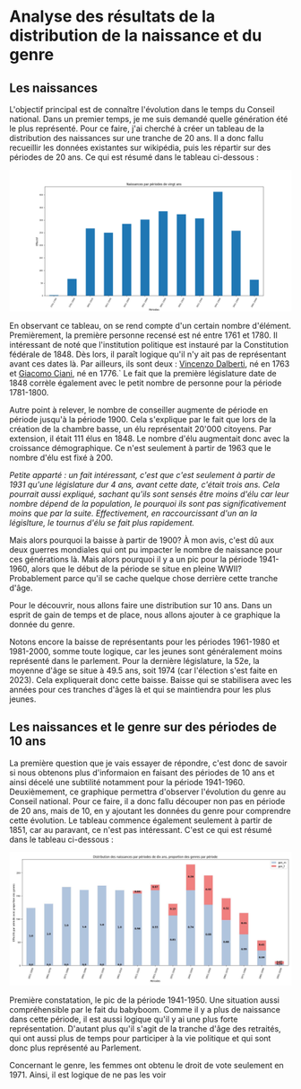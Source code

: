 # Analyse des résultats de la distribution de la naissance et du genre

## Les naissances 

L'objectif principal est de connaître l'évolution dans le temps du Conseil national. Dans un premier temps, je me suis demandé quelle génération été le plus représenté. Pour ce faire, j'ai cherché à créer un tableau de la distribution des naissances sur une tranche de 20 ans. Il a donc fallu recueillir les données existantes sur wikipédia, puis les répartir sur des périodes de 20 ans. Ce qui est résumé dans le tableau ci-dessous :

![image distribution naissance 20 ans](../../notebooks_jupyter/Images/naissance_periode_20ans.png)

En observant ce tableau, on se rend compte d'un certain nombre d'élément. Premièrement, la première personne recensé est né entre 1761 et 1780. Il intéressant de noté que l'institution politique est instauré par la Constitution fédérale de 1848. Dès lors, il paraît logique qu'il n'y ait pas de représentant avant ces dates là. Par ailleurs, ils sont deux : [Vincenzo Dalberti](https://it.wikipedia.org/wiki/Vincenzo_Dalberti), né en 1763 et [Giacomo Ciani](https://de.wikipedia.org/wiki/Giacomo_Ciani), né en 1776.`
Le fait que la première législature date de 1848 corrèle également avec le petit nombre de personne pour la période 1781-1800.

Autre point à relever, le nombre de conseiller augmente de période en période jusqu'à la période 1900. Cela s'explique par le fait que lors de la création de la chambre basse, un élu représentait 20'000 citoyens. Par extension, il était 111 élus en 1848. Le nombre d'élu augmentait donc avec la croissance démographique. Ce n'est seulement à partir de 1963 que le nombre d'élu est fixé à 200.

*Petite apparté : un fait intéressant, c'est que c'est seulement à partir de 1931 qu'une législature dur 4 ans, avant cette date, c'était trois ans. Cela pourrait aussi expliqué, sachant qu'ils sont sensés être moins d'élu car leur nombre dépend de la population, le pourquoi ils sont pas significativement moins que par la suite. Effectivement, en raccourcissant d'un an la législture, le tournus d'élu se fait plus rapidement.*

Mais alors pourquoi la baisse à partir de 1900? À mon avis, c'est dû aux deux guerres mondiales qui ont pu impacter le nombre de naissance pour ces générations là. Mais alors pourquoi il y a un pic pour la période 1941-1960, alors que le début de la période se situe en pleine WWII? Probablement parce qu'il se cache quelque chose derrière cette tranche d'âge.

Pour le découvrir, nous allons faire une distribution sur 10 ans.
Dans un esprit de gain de temps et de place, nous allons ajouter à ce graphique la donnée du genre.

Notons encore la baisse de représentants pour les périodes 1961-1980 et 1981-2000, somme toute logique, car les jeunes sont généralement moins représenté dans le parlement. Pour la dernière législature, la 52e, la moyenne d'âge se situe à 49.5 ans, soit 1974 (car l'élection s'est faite en 2023). Cela expliquerait donc cette baisse. Baisse qui se stabilisera avec les années pour ces tranches d'âges là et qui se maintiendra pour les plus jeunes.

## Les naissances et le genre sur  des périodes de 10 ans

La première question que je vais essayer de répondre, c'est donc de savoir si nous obtenons plus d'informaion en faisant des périodes de 10 ans et ainsi décelé une subtilité notamment pour la période 1941-1960.
Deuxièmement, ce graphique permettra d'observer l'évolution du genre au Conseil national.
Pour ce faire, il a donc fallu découper non pas en période de 20 ans, mais de 10, en y ajoutant les données du genre pour comprendre cette évolution. Le tableau commence également seulement à partir de 1851, car au paravant, ce n'est pas intéressant.
C'est ce qui est résumé dans le tableau ci-dessous :

![image distribution naissance et genre 10 ans](../../notebooks_jupyter/Images/naissances_distribution_10ans_genre.jpg)

Première constatation, le pic de la période 1941-1950. Une situation aussi compréhensible par le fait du babyboom. Comme il y a plus de naissance dans cette période, il est aussi logique qu'il y ai une plus forte représentation. D'autant plus qu'il s'agit de la tranche d'âge des retraités, qui ont aussi plus de temps pour participer à la vie politique et qui sont donc plus représenté au Parlement.

Concernant le genre, les femmes ont obtenu le droit de vote seulement en 1971. Ainsi, il est logique de ne pas les voir 